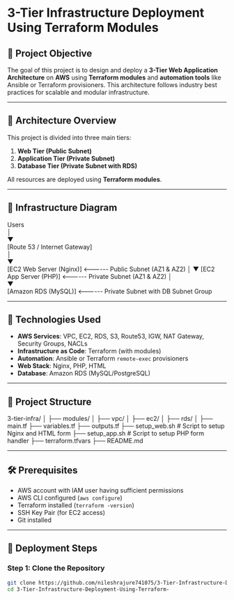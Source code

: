 # 3-Tier Infrastructure Deployment Using Terraform Modules

## 📝 Project Objective

The goal of this project is to design and deploy a **3-Tier Web Application Architecture** on **AWS** using **Terraform modules** and **automation tools** like Ansible or Terraform provisioners. This architecture follows industry best practices for scalable and modular infrastructure.

---

## 🧱 Architecture Overview

This project is divided into three main tiers:

1. **Web Tier (Public Subnet)**
2. **Application Tier (Private Subnet)**
3. **Database Tier (Private Subnet with RDS)**

All resources are deployed using **Terraform modules**.

---

## 📐 Infrastructure Diagram

Users  
│  
▼  
[Route 53 / Internet Gateway]  
│  
▼   
[EC2 Web Server (Nginx)] <------ Public Subnet (AZ1 & AZ2)
│ 
▼ 
[EC2 App Server (PHP)] <------ Private Subnet (AZ1 & AZ2)
│  
▼  
[Amazon RDS (MySQL)] <------ Private Subnet with DB Subnet Group

---

## 🔧 Technologies Used

- **AWS Services**: VPC, EC2, RDS, S3, Route53, IGW, NAT Gateway, Security Groups, NACLs
- **Infrastructure as Code**: Terraform (with modules)
- **Automation**: Ansible or Terraform `remote-exec` provisioners
- **Web Stack**: Nginx, PHP, HTML
- **Database**: Amazon RDS (MySQL/PostgreSQL)

---

## 📁 Project Structure

3-tier-infra/
│
├── modules/
│ ├── vpc/
│ ├── ec2/
│ ├── rds/
│
├── main.tf
├── variables.tf
├── outputs.tf
├── setup_web.sh # Script to setup Nginx and HTML form
├── setup_app.sh # Script to setup PHP form handler
├── terraform.tfvars
├── README.md


---

## 🛠️ Prerequisites

- AWS account with IAM user having sufficient permissions
- AWS CLI configured (`aws configure`)
- Terraform installed (`terraform -version`)
- SSH Key Pair (for EC2 access)
- Git installed

---

## 🚀 Deployment Steps

### Step 1: Clone the Repository

```bash
git clone https://github.com/nileshrajure741075/3-Tier-Infrastructure-Deployment-Using-Terraform-.git
cd 3-Tier-Infrastructure-Deployment-Using-Terraform-

